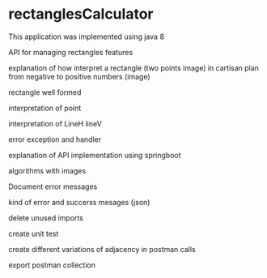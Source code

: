 # rectanglesCalculator

This application was implemented using java 8

API for managing rectangles features

explanation of how interpret a rectangle (two points image) in cartisan plan from negative to
positive numbers (image)

rectangle well formed

interpretation of point

interpretation of LineH lineV

error exception and handler

explanation of API implementation using springboot

algorithms with images

Document error messages

kind of error and succerss mesages (json)

delete unused imports

create unit test

create different variations of adjacency in postman calls

export postman collection